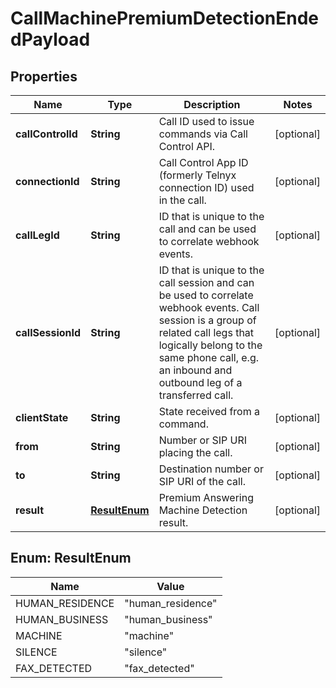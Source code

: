 

# CallMachinePremiumDetectionEndedPayload


## Properties

| Name | Type | Description | Notes |
|------------ | ------------- | ------------- | -------------|
|**callControlId** | **String** | Call ID used to issue commands via Call Control API. |  [optional] |
|**connectionId** | **String** | Call Control App ID (formerly Telnyx connection ID) used in the call. |  [optional] |
|**callLegId** | **String** | ID that is unique to the call and can be used to correlate webhook events. |  [optional] |
|**callSessionId** | **String** | ID that is unique to the call session and can be used to correlate webhook events. Call session is a group of related call legs that logically belong to the same phone call, e.g. an inbound and outbound leg of a transferred call. |  [optional] |
|**clientState** | **String** | State received from a command. |  [optional] |
|**from** | **String** | Number or SIP URI placing the call. |  [optional] |
|**to** | **String** | Destination number or SIP URI of the call. |  [optional] |
|**result** | [**ResultEnum**](#ResultEnum) | Premium Answering Machine Detection result. |  [optional] |



## Enum: ResultEnum

| Name | Value |
|---- | -----|
| HUMAN_RESIDENCE | &quot;human_residence&quot; |
| HUMAN_BUSINESS | &quot;human_business&quot; |
| MACHINE | &quot;machine&quot; |
| SILENCE | &quot;silence&quot; |
| FAX_DETECTED | &quot;fax_detected&quot; |



